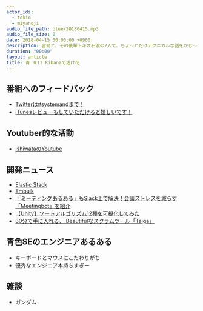 ```yaml
---
actor_ids:
  - tokio
  - miyanoji
audio_file_path: blue/20180415.mp3
audio_file_size: 0
date: 2018-04-15 00:00:00 +0900
description: 宮島と、その後輩トキオ石渡の2人で、ちょっとだけテクニカルな話をかじっちゃおう！という趣旨で始めた、systemand.onlineのサブチャンネル青です。
duration: "00:00"
layout: article
title: 青 ＃11 Kibanaで活け花
---
```

## 番組へのフィードバック
* [Twitterは#systemandまで！](https://twitter.com/search?q=%23systemand)
* [iTunesレビューもしていただけると嬉しいです！](https://itunes.apple.com/jp/podcast/systemand-online/id1205168408?mt=2)

## Youtuber的な活動

* [IshiwataのYoutube](https://www.youtube.com/channel/UC0dN6GcdwpQA-WdSfI2tmZQ)

## 開発ニュース
* [Elastic Stack](https://www.elastic.co/jp/products/kibana)
* [Embulk](http://www.embulk.org/)
* [「ミーティングあるある」もSlack上で解決！会議ストレスを減らす「Meetingbot」を紹介](https://seleck.cc/1173)
* [【Unity】ソートアルゴリズム12種を可視化してみた](https://qiita.com/r-ngtm/items/f4fa55c77459f63a5228)
* [30分で手に入れる、 Beautifulなスクラムツール「Taiga」](https://ceblog.mediba.jp/post/144449520177/30分で手に入れる-beautifulなスクラムツールtaiga)

## 青色SEのエンジニアあるある
* キーボードとマウスにこだわりがち
* 優秀なエンジニア本持ちすぎー

## 雑談
* ガンダム
